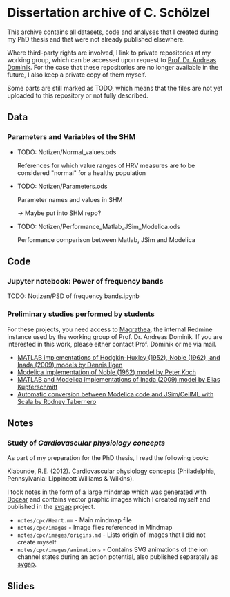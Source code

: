 # Dissertation archive of C. Schölzel

This archive contains all datasets, code and analyses that I created during my PhD thesis and that were not already published elsewhere.

Where third-party rights are involved, I link to private repositories at my working group, which can be accessed upon request to [Prof. Dr. Andreas Dominik](https://www.thm.de/mni/andreas-peter-dominik).
For the case that these repositories are no longer available in the future, I also keep a private copy of them myself.

Some parts are still marked as TODO, which means that the files are not yet uploaded to this repository or not fully described.

## Data

### Parameters and Variables of the SHM

* TODO: Notizen/Normal_values.ods

    References for which value ranges of HRV measures are to be considered "normal" for a healthy population
* TODO: Notizen/Parameters.ods

    Parameter names and values in SHM

    -> Maybe put into SHM repo?

* TODO: Notizen/Performance_Matlab_JSim_Modelica.ods

    Performance comparison between Matlab, JSim and Modelica

## Code

### Jupyter notebook: Power of frequency bands

TODO: Notizen/PSD of frequency bands.ipynb

### Preliminary studies performed by students

For these projects, you need access to [Magrathea](https://magrathea.mni.thm.de/), the internal Redmine instance used by the working group of Prof. Dr. Andreas Dominik.
If you are interested in this work, please either contact Prof. Dominik or me via mail.

* [MATLAB implementations of Hodgkin-Huxley (1952), Noble (1962), and Inada (2009) models by Dennis Ilgen](https://magrathea.mni.thm.de/projects/ilgen-matlab-biomodels/repository/2016-ilgen-biomodels/revisions/master/show)
* [Modelica implementation of Noble (1962) model by Peter Koch](https://magrathea.mni.thm.de/projects/oertel-koch-modelica-biomodels/repository/2016-oertel-koch-biomodels/revisions/master/show)
* [MATLAB and Modelica implementations of Inada (2009) model by Elias Kupferschmitt](https://magrathea.mni.thm.de/projects/kupferschmitt-inada2009/repository/2019-kupferschmitt-inada2009/revisions/master/show)
* [Automatic conversion between Modelica code and JSim/CellML with Scala by Rodney Tabernero](https://magrathea.mni.thm.de/projects/2019-tabernero-jsim2modelica)

## Notes

### Study of *Cardiovascular physiology concepts*

As part of my preparation for the PhD thesis, I read the following book:

Klabunde, R.E. (2012). Cardiovascular physiology concepts (Philadelphia, Pennsylvania: Lippincott Williams & Wilkins).

I took notes in the form of a large mindmap which was generated with [Docear](https://docear.org/) and contains vector graphic images which I created myself and published in the [svgap](https://github.com/CSchoel/svgap) project.

* `notes/cpc/Heart.mm` - Main mindmap file
* `notes/cpc/images` - Image files referenced in Mindmap
* `notes/cpc/images/origins.md` - Lists origin of images that I did not create myself
* `notes/cpc/images/animations` - Contains SVG animations of the ion channel states during an action potential, also published separately as [svgap](https://github.com/CSchoel/svgap).

## Slides